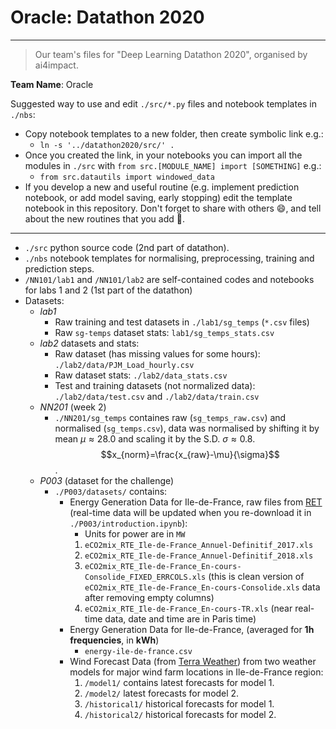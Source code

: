 # Oracle: Datathon 2020
---
>Our team's files for "Deep Learning Datathon 2020", organised by ai4impact.

**Team Name**: Oracle

Suggested way to use and edit `./src/*.py` files and notebook templates in `./nbs`:
- Copy notebook templates to a new folder, then create symbolic link e.g.:
    - `ln -s '../datathon2020/src/' .`
- Once you created the link, in your notebooks you can import all the modules in `./src` with `from src.[MODULE_NAME] import [SOMETHING]` e.g.:
    - `from src.datautils import windowed_data`
- If you develop a new and useful routine (e.g. implement prediction notebook, or add model saving, early stopping) edit the template notebook in this repository. Don't forget to share with others :smile:, and tell about the new routines that you add :loudspeaker:.

---
- `./src` python source code (2nd part of datathon).
- `./nbs` notebook templates for normalising, preprocessing, training and prediction steps.
- `/NN101/lab1` and `/NN101/lab2` are self-contained codes and notebooks for labs 1 and 2 (1st part of the datathon)
- Datasets:
    - _lab1_
        - Raw training and test datasets in `./lab1/sg_temps` (`*.csv` files)
        - Raw `sg-temps` dataset stats: `lab1/sg_temps_stats.csv`
    - _lab2_  datasets and stats:
        - Raw dataset (has missing values for some hours): `./lab2/data/PJM_Load_hourly.csv`
        - Raw dataset stats: `./lab2/data_stats.csv`
        - Test and training datasets (not normalized data): `./lab2/data/test.csv` and `./lab2/data/train.csv`
    - _NN201_ (week 2)
      - `./NN201/sg_temps` containes raw (`sg_temps_raw.csv`) and normalised (`sg_temps.csv`), data was normalised by shifting it by mean $\mu\approx28.0$ and scaling it by the S.D. $\sigma\approx0.8$. $$x_{norm}=\frac{x_{raw}-\mu}{\sigma}$$.
    - _P003_ (dataset for the challenge)
      - `./P003/datasets/` contains:
        - Energy Generation Data for Ile-de-France, raw files from [RET](https://www.rte-france.com/) (real-time data will be updated when you re-download it in `./P003/introduction.ipynb`):
          - Units for power are in `MW`
          1. `eCO2mix_RTE_Ile-de-France_Annuel-Definitif_2017.xls`
          1. `eCO2mix_RTE_Ile-de-France_Annuel-Definitif_2018.xls`
          1. `eCO2mix_RTE_Ile-de-France_En-cours-Consolide_FIXED_ERRCOLS.xls` (this is clean version of `eCO2mix_RTE_Ile-de-France_En-cours-Consolide.xls` data after removing empty columns)
          1. `eCO2mix_RTE_Ile-de-France_En-cours-TR.xls` (near real-time data, date and time are in Paris time)
        - Energy Generation Data for Ile-de-France, (averaged for **1h frequencies**, in **kWh**)
          - `energy-ile-de-france.csv`
        - Wind Forecast Data (from [Terra Weather](http://www.terra-weather.com/)) from two weather models for major wind farm locations in Ile-de-France region:
          1. `/model1/` contains latest forecasts for model 1.
          1. `/model2/` latest forecasts for model 2.
          1. `/historical1/` historical forecasts for model 1.
          1. `/historical2/` historical forecasts for model 2.
